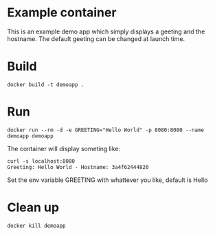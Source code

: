 # Example container

This is an example demo app which simply displays a geeting and the hostname. 
The default geeting can be changed at launch time.

# Build

```
docker build -t demoapp . 
```

# Run

```
docker run --rm -d -e GREETING="Hello World" -p 8080:8080 --name demoapp demoapp 
```

The container will display someting like:

```
curl -s localhost:8080
Greeting: Hello World - Hostname: 3a4f62444820
```

Set the env variable GREETING with whattever you like, default is Hello

# Clean up

```
docker kill demoapp
```



